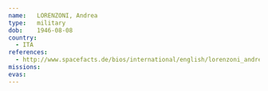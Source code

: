 ```yaml
---
name:	LORENZONI, Andrea
type:	military
dob:	1946-08-08
country:
  - ITA
references:
  - http://www.spacefacts.de/bios/international/english/lorenzoni_andrea.htm
missions:
evas:
---
```

